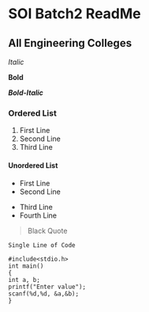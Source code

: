 # SOI Batch2 ReadMe
## All Engineering Colleges

*Italic*

**Bold**

***Bold-Italic***

### Ordered List
1. First Line
2. Second Line
3. Third Line

#### Unordered List
- First Line
- Second Line
+ Third Line
+ Fourth Line

> Black Quote

`Single Line of Code`
```
#include<stdio.h>
int main()
{
int a, b;
printf("Enter value");
scanf(%d,%d, &a,&b);
}
```
